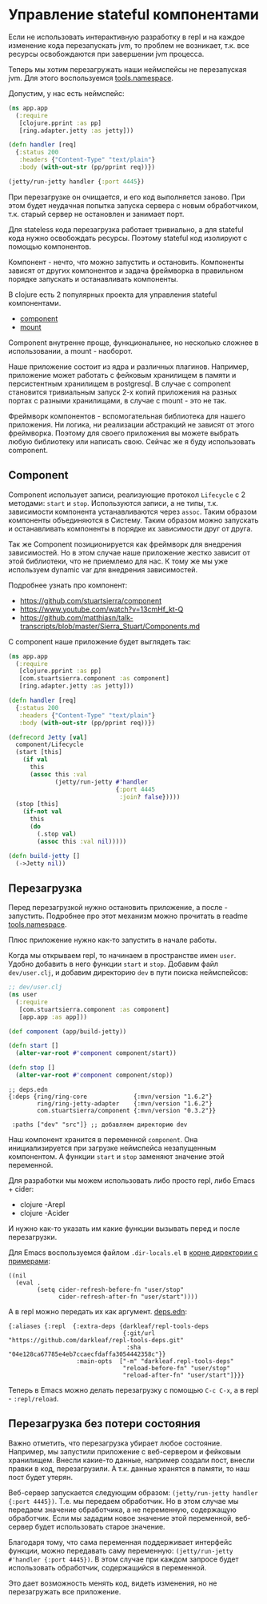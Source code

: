 # Управление stateful компонентами

Если не использовать интерактивную разработку в repl и на каждое изменение кода
перезапускать jvm, то проблем не возникает, т.к. все ресурсы освобождаются при завершении
jvm процесса.

Теперь мы хотим перезагружать наши неймспейсы не перезапуская jvm.
Для этого воспользуемся [tools.namespace](https://github.com/clojure/tools.namespace).

Допустим, у нас есть неймспейс:

```clojure
(ns app.app
  (:require
   [clojure.pprint :as pp]
   [ring.adapter.jetty :as jetty]))

(defn handler [req]
  {:status 200
   :headers {"Content-Type" "text/plain"}
   :body (with-out-str (pp/pprint req))})

(jetty/run-jetty handler {:port 4445})
```

При перезагрузке он очищается, и его код выполняется заново.
При этом будет неудачная попытка запуска сервера с новым обработчиком,
т.к. старый сервер не остановлен и занимает порт.

Для stateless кода перезагрузка работает тривиально, а для stateful кода нужно освобождать ресурсы.
Поэтому stateful код изолируют с помощью компонентов.

Компонент - нечто, что можно запустить и остановить. Компоненты зависят от других компонентов
и задача фреймворка в правильном порядке запускать и останавливать компоненты.

В clojure есть 2 популярных проекта для управления stateful компонентами.
+ [component](https://github.com/stuartsierra/component)
+ [mount](https://github.com/tolitius/mount)

Component внутренне проще, функциональнее, но несколько сложнее в использовании, а mount - наоборот.

Наше приложение состоит из ядра и различных плагинов.
Например, приложение может работать с фейковым хранилищем в памяти и
персистентным хранилищем в postgresql.
В случае с component становится тривиальным запуск 2-х копий приложения
на разных портах с разными хранилищами, в случае с mount - это не так.

Фреймворк компонентов - вспомогательная библиотека для нашего приложения.
Ни логика, ни реализации абстракций не зависят от этого фреймворка.
Поэтому для своего приложения вы можете выбрать любую библиотеку или написать свою.
Сейчас же я буду использовать component.

## Component

Component использует записи, реализующие протокол `Lifecycle` с 2 методами: `start` и `stop`.
Используются записи, а не типы, т.к. зависимости компонента устанавливаются через `assoc`.
Таким образом компоненты объединяются в Систему. Таким образом можно запускать и останавливать
компоненты в порядке их зависимости друг от друга.

Так же Component позиционируется как фреймворк для внедрения зависимостей.
Но в этом случае наше приложение жестко зависит от этой библиотеки, что не приемлемо для нас.
К тому же мы уже используем dynamic var для внедрения зависимостей.

Подробнее узнать про компонент:

+ https://github.com/stuartsierra/component
+ https://www.youtube.com/watch?v=13cmHf_kt-Q
+ https://github.com/matthiasn/talk-transcripts/blob/master/Sierra_Stuart/Components.md

С component наше приложение будет выглядеть так:

```clojure
(ns app.app
  (:require
   [clojure.pprint :as pp]
   [com.stuartsierra.component :as component]
   [ring.adapter.jetty :as jetty]))

(defn handler [req]
  {:status 200
   :headers {"Content-Type" "text/plain"}
   :body (with-out-str (pp/pprint req))})

(defrecord Jetty [val]
  component/Lifecycle
  (start [this]
    (if val
      this
      (assoc this :val
             (jetty/run-jetty #'handler
                              {:port 4445
                               :join? false}))))
  (stop [this]
    (if-not val
      this
      (do
        (.stop val)
        (assoc this :val nil)))))

(defn build-jetty []
  (->Jetty nil))
```

## Перезагрузка

Перед перезагрузкой нужно остановить приложение, а после - запустить.
Подробнее про этот механизм можно прочитать в readme
[tools.namespace](https://github.com/clojure/tools.namespace).

Плюс приложение нужно как-то запустить в начале работы.

Когда мы открываем repl, то начинаем в пространстве имен `user`.
Удобно добавить в него функции `start` и `stop`.
Добавим файл `dev/user.clj`, и добавим директорию `dev` в пути поиска неймспейсов:

```clojure
;; dev/user.clj
(ns user
  (:require
   [com.stuartsierra.component :as component]
   [app.app :as app]))

(def component (app/build-jetty))

(defn start []
  (alter-var-root #'component component/start))

(defn stop []
  (alter-var-root #'component component/stop))
```

```edn
;; deps.edn
{:deps {ring/ring-core             {:mvn/version "1.6.2"}
        ring/ring-jetty-adapter    {:mvn/version "1.6.2"}
        com.stuartsierra/component {:mvn/version "0.3.2"}}

 :paths ["dev" "src"]} ;; добавляем директорию dev
```

Наш компонент хранится в переменной `component`. Она инициализируется при загрузке неймспейса
незапущенным компонентом. А функции `start` и `stop` заменяют значение этой переменной.

Для разработки мы можем использовать либо просто repl, либо Emacs + cider:

+ clojure -Arepl
+ clojure -Acider

И нужно как-то указать им какие функции вызывать перед и после перезагрузки.

Для Emacs воспользуемся файлом `.dir-locals.el` в [корне директории с примерами](https://github.com/darkleaf/app-from-scratch/tree/master/sources/.dir-locals.el):

```elisp
((nil
  (eval .
        (setq cider-refresh-before-fn "user/stop"
              cider-refresh-after-fn "user/start"))))
```

А в repl можно передать их как аргумент. [deps.edn](https://github.com/darkleaf/app-from-scratch/tree/master/sources/docker-clojure/deps.edn):

```edn
{:aliases {:repl  {:extra-deps {darkleaf/repl-tools-deps
                                {:git/url "https://github.com/darkleaf/repl-tools-deps.git"
                                 :sha     "04e128ca67785e4eb7ccaecfdaffa3054442358c"}}
                   :main-opts  ["-m" "darkleaf.repl-tools-deps"
                                "reload-before-fn" "user/stop"
                                "reload-after-fn" "user/start"]}}}
```

Теперь в Emacs можно делать перезагрузку с помощью `C-c C-x`, а в repl - `:repl/reload`.

## Перезагрузка без потери состояния

Важно отметить, что перезагрузка убирает любое состояние.
Например, мы запустили приложение с веб-сервером и фейковым хранилищем.
Внесли какие-то данные, например создали пост, внесли правки в код, перезагрузили.
А т.к. данные хранятся в памяти, то наш пост будет утерян.

Веб-сервер запускается следующим образом: `(jetty/run-jetty handler {:port 4445})`.
Т.е. мы передаем обработчик. Но в этом случае мы передаем значение обработчика,
а не переменную, содержащую обработчик. Если мы зададим новое значение этой переменной,
веб-сервер будет использовать старое значение.

Благодаря тому, что сама переменная поддерживает интерфейс функции, можно передавать саму переменную:
`(jetty/run-jetty #'handler {:port 4445})`.
В этом случае при каждом запросе будет использовать обработчик, содержащийся в переменной.

Это дает возможность менять код, видеть изменения, но не перезагружать все приложение.
